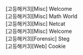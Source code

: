 [고등해커3][Misc] Welcome   
[고등해커3][Misc] Math World    
[고등해커3][Misc] Netcat    
[고등해커3][Misc] Welcome    
[고등해커3][Forensic] Steg    
[고등해커3][Web] Cookie    
